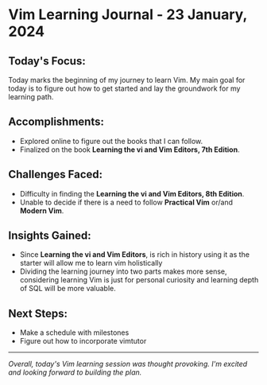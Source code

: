 # Vim Learning Journal - 23 January, 2024

## Today's Focus:

Today marks the beginning of my journey to learn Vim. My main goal for today is 
to figure out how to get started and lay the groundwork for my learning path.

## Accomplishments:

- Explored online to figure out the books that I can follow.
- Finalized on the book **Learning the vi and Vim Editors, 7th Edition**.

## Challenges Faced:

- Difficulty in finding the **Learning the vi and Vim Editors, 8th Edition**.
- Unable to decide if there is a need to follow **Practical Vim** or/and 
**Modern Vim**.

## Insights Gained:

- Since **Learning the vi and Vim Editors**, is rich in history using it as the
starter will allow me to learn vim holistically
- Dividing the learning journey into two parts makes more sense, considering 
learning Vim is just for personal curiosity and learning depth of SQL will be
more valuable.

## Next Steps:

- Make a schedule with milestones
- Figure out how to incorporate vimtutor

---

*Overall, today's Vim learning session was thought provoking. I'm excited and 
looking forward to building the plan.*

